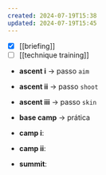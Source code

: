 ```yaml
---
created: 2024-07-19T15:38
updated: 2024-07-19T15:45
---
```


- [x] [[briefing]]
- [ ] [[technique training]]

- **ascent i** → passo `aim`
- **ascent ii** → passo `shoot`
- **ascent iii** → passo `skin`
- **base camp** → prática

- **camp i**: 
- **camp ii**: 

- **summit**: 
